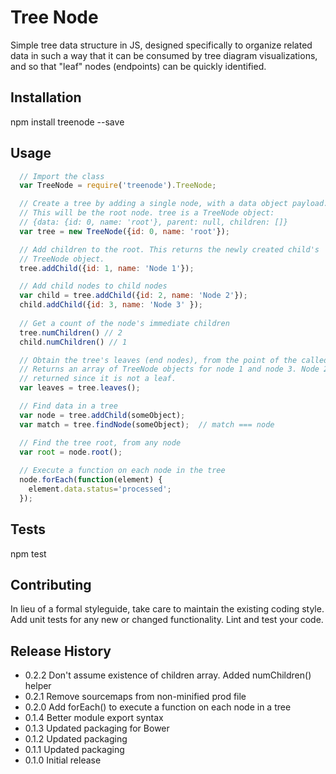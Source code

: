 Tree Node
=========
Simple tree data structure in JS, designed specifically to organize related data in such a way that it can be consumed
by tree diagram visualizations, and so that "leaf" nodes (endpoints) can be quickly identified.

## Installation

  npm install treenode --save

## Usage

```js
  // Import the class
  var TreeNode = require('treenode').TreeNode;

  // Create a tree by adding a single node, with a data object payload.
  // This will be the root node. tree is a TreeNode object:
  // {data: {id: 0, name: 'root'}, parent: null, children: []}
  var tree = new TreeNode({id: 0, name: 'root'});

  // Add children to the root. This returns the newly created child's
  // TreeNode object.
  tree.addChild({id: 1, name: 'Node 1'});

  // Add child nodes to child nodes
  var child = tree.addChild({id: 2, name: 'Node 2'});
  child.addChild({id: 3, name: 'Node 3' });
  
  // Get a count of the node's immediate children
  tree.numChildren() // 2
  child.numChildren() // 1

  // Obtain the tree's leaves (end nodes), from the point of the called node.
  // Returns an array of TreeNode objects for node 1 and node 3. Node 2 is not
  // returned since it is not a leaf.
  var leaves = tree.leaves();

  // Find data in a tree
  var node = tree.addChild(someObject);
  var match = tree.findNode(someObject);  // match === node

  // Find the tree root, from any node
  var root = node.root();
  
  // Execute a function on each node in the tree
  node.forEach(function(element) {
    element.data.status='processed';
  });
```

## Tests

  npm test

## Contributing

In lieu of a formal styleguide, take care to maintain the existing coding style. Add unit tests for any new or changed
functionality. Lint and test your code.

## Release History

* 0.2.2 Don't assume existence of children array. Added numChildren() helper
* 0.2.1 Remove sourcemaps from non-minified prod file
* 0.2.0 Add forEach() to execute a function on each node in a tree
* 0.1.4 Better module export syntax
* 0.1.3 Updated packaging for Bower
* 0.1.2 Updated packaging
* 0.1.1 Updated packaging
* 0.1.0 Initial release
